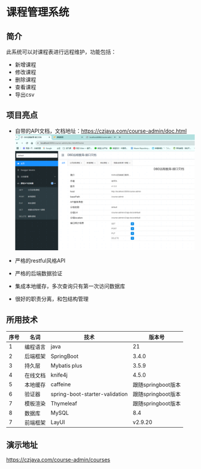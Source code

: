 # 课程管理系统

## 简介
此系统可以对课程表进行远程维护，功能包括：

- 新增课程
- 修改课程
- 删除课程
- 查看课程
- 导出csv

## 项目亮点
- 自带的API文档，文档地址：https://czjava.com/course-admin/doc.html
![img.png](file/img.png)

- 严格的restful风格API
- 严格的后端数据验证
- 集成本地缓存，多次查询只有第一次访问数据库
- 很好的职责分离，和包结构管理

## 所用技术
| 序号 | 名词   | 技术                             | 版本号            |
|----|------|--------------------------------|----------------|
| 1  | 编程语言 | java                           | 21             |
| 2  | 后端框架 | SpringBoot                     | 3.4.0          |
| 3  | 持久层  | Mybatis plus                   | 3.5.9          |
| 4  | 在线文档 | knife4j                        | 4.5.0          |
| 5  | 本地缓存 | caffeine                       | 跟随springboot版本 |
| 6  | 验证器  | spring-boot-starter-validation | 跟随springboot版本 |
| 7  | 模板渲染 | Thymeleaf                      | 跟随springboot版本 |
| 8  | 数据库  | MySQL                          | 8.4            |
| 7  | 前端框架 | LayUI                          | v2.9.20        |

## 演示地址
https://czjava.com/course-admin/courses

